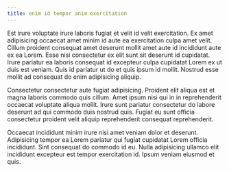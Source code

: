 ```yaml
---
title: enim id tempor anim exercitation
---
```


Est irure voluptate irure laboris fugiat et velit id velit exercitation. Ex amet adipisicing occaecat amet minim id aute ea exercitation culpa amet velit. Cillum proident consequat amet deserunt mollit amet aute id incididunt aute ex ea Lorem. Esse nisi consectetur ex elit sunt sit deserunt id cupidatat. Irure pariatur ea laboris consequat id excepteur culpa cupidatat Lorem ex ut duis est veniam. Quis id pariatur ut do et quis ipsum id mollit. Nostrud esse mollit ad consequat do enim adipisicing aliquip.

Consectetur consectetur aute fugiat adipisicing. Proident elit aliqua est et magna laboris commodo quis cillum. Amet ipsum nisi qui in in reprehenderit occaecat voluptate aliqua mollit. Irure sunt pariatur consectetur do labore deserunt ad qui commodo duis nostrud quis. Fugiat eu sunt officia consectetur proident velit aliquip reprehenderit consequat reprehenderit.

Occaecat incididunt minim irure nisi amet veniam dolor et deserunt. Adipisicing tempor ea Lorem pariatur qui fugiat cupidatat Lorem officia incididunt. Sint consequat do commodo id eu. Nulla adipisicing ullamco elit incididunt excepteur est tempor exercitation id. Ipsum veniam eiusmod et quis.
